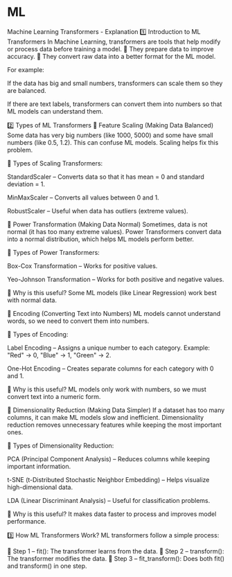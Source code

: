 # ML
Machine Learning Transformers - Explanation
1️⃣ Introduction to ML Transformers
In Machine Learning, transformers are tools that help modify or process data before training a model.
🔹 They prepare data to improve accuracy.
🔹 They convert raw data into a better format for the ML model.

For example:

If the data has big and small numbers, transformers can scale them so they are balanced.

If there are text labels, transformers can convert them into numbers so that ML models can understand them.

2️⃣ Types of ML Transformers
📌 Feature Scaling (Making Data Balanced)
Some data has very big numbers (like 1000, 5000) and some have small numbers (like 0.5, 1.2). This can confuse ML models. Scaling helps fix this problem.

🚀 Types of Scaling Transformers:

StandardScaler – Converts data so that it has mean = 0 and standard deviation = 1.

MinMaxScaler – Converts all values between 0 and 1.

RobustScaler – Useful when data has outliers (extreme values).

📌 Power Transformation (Making Data Normal)
Sometimes, data is not normal (it has too many extreme values). Power Transformers convert data into a normal distribution, which helps ML models perform better.

🚀 Types of Power Transformers:

Box-Cox Transformation – Works for positive values.

Yeo-Johnson Transformation – Works for both positive and negative values.

🔹 Why is this useful? Some ML models (like Linear Regression) work best with normal data.

📌 Encoding (Converting Text into Numbers)
ML models cannot understand words, so we need to convert them into numbers.

🚀 Types of Encoding:

Label Encoding – Assigns a unique number to each category. Example: "Red" → 0, "Blue" → 1, "Green" → 2.

One-Hot Encoding – Creates separate columns for each category with 0 and 1.

🔹 Why is this useful? ML models only work with numbers, so we must convert text into a numeric form.

📌 Dimensionality Reduction (Making Data Simpler)
If a dataset has too many columns, it can make ML models slow and inefficient. Dimensionality reduction removes unnecessary features while keeping the most important ones.

🚀 Types of Dimensionality Reduction:

PCA (Principal Component Analysis) – Reduces columns while keeping important information.

t-SNE (t-Distributed Stochastic Neighbor Embedding) – Helps visualize high-dimensional data.

LDA (Linear Discriminant Analysis) – Useful for classification problems.

🔹 Why is this useful? It makes data faster to process and improves model performance.

3️⃣ How ML Transformers Work?
ML transformers follow a simple process:

🔹 Step 1 – fit(): The transformer learns from the data.
🔹 Step 2 – transform(): The transformer modifies the data.
🔹 Step 3 – fit_transform(): Does both fit() and transform() in one step.
